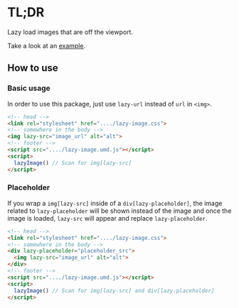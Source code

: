 # TL;DR

Lazy load images that are off the viewport.

Take a look at an [example](https://libshin.github.io/lazyImage/index.html).

## How to use

### Basic usage

In order to use this package, just use `lazy-url` instead of `url` in `<img>`.

```html
<!-- head -->
<link rel="stylesheet" href="..../lazy-image.css">
<!-- somewhere in the body -->
<img lazy-src="image_url" alt="alt">
<!-- footer -->
<script src="..../lazy-image.umd.js"></script>
<script>
  lazyImage() // Scan for img[lazy-src]
</script>
```

### Placeholder

If you wrap a `img[lazy-src]` inside of a `div[lazy-placeholder]`, the image related to `lazy-placeholder` will be shown instead of the image and once the image is loaded, `lazy-src` will appear and replace `lazy-placeholder`.

```html
<!-- head -->
<link rel="stylesheet" href="..../lazy-image.css">
<!-- somewhere in the body -->
<div lazy-placeholder="placeholder_src">
  <img lazy-src="image_url" alt="alt">
</div>
<!-- footer -->
<script src="..../lazy-image.umd.js"></script>
<script>
  lazyImage() // Scan for img[lazy-src] and div[lazy-placeholder]
</script>
```
